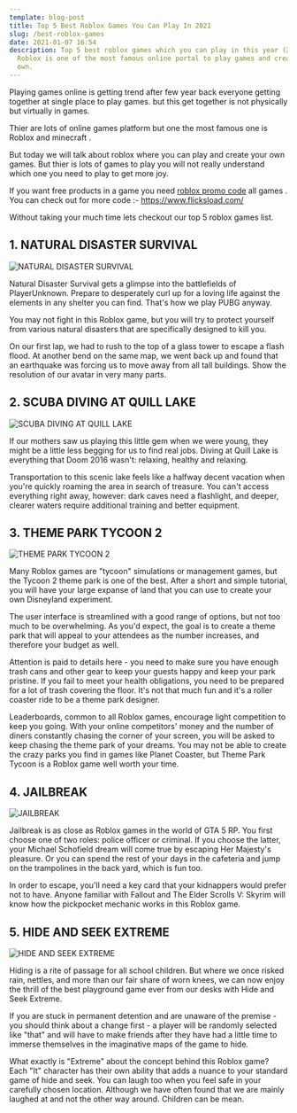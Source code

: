 ```yaml
---
template: blog-post
title: Top 5 Best Roblox Games You Can Play In 2021
slug: /best-roblox-games
date: 2021-01-07 16:54
description: Top 5 best roblox games which you can play in this year (2021) ,
  Roblox is one of the most famous online portal to play games and create your
  own.
---
```

Playing games online is getting trend after few year back everyone getting together at single place to play games. but this get together is not physically but virtually in games.

Thier are lots of online games platform but one the most famous one is Roblox and minecraft .

But today we will talk about roblox where you can play and create your own games. But thier is lots of games to play you will not really understand which one you need to play to get more joy.

If you want free products in a game you need [roblox promo code](https://www.flicksload.com/roblox-redeem-code-robux/) all games . You can check out for more code :- <https://www.flicksload.com/>

Without taking your much time lets checkout our top 5 roblox games list.



## 1. NATURAL DISASTER SURVIVAL

![NATURAL DISASTER SURVIVAL](/assets/natural-disaster-survival.jpg "NATURAL DISASTER SURVIVAL")

Natural Disaster Survival gets a glimpse into the battlefields of PlayerUnknown. Prepare to desperately curl up for a loving life against the elements in any shelter you can find. That's how we play PUBG anyway.

You may not fight in this Roblox game, but you will try to protect yourself from various natural disasters that are specifically designed to kill you.

On our first lap, we had to rush to the top of a glass tower to escape a flash flood. At another bend on the same map, we went back up and found that an earthquake was forcing us to move away from all tall buildings. Show the resolution of our avatar in very many parts.



## **2. SCUBA DIVING AT QUILL LAKE**

![SCUBA DIVING AT QUILL LAKE](/assets/scuba-diving-at-quill-lake-roblox-game.jpg "SCUBA DIVING AT QUILL LAKE")

If our mothers saw us playing this little gem when we were young, they might be a little less begging for us to find real jobs. Diving at Quill Lake is everything that Doom 2016 wasn't: relaxing, healthy and relaxing.

Transportation to this scenic lake feels like a halfway decent vacation when you're quickly roaming the area in search of treasure. You can't access everything right away, however: dark caves need a flashlight, and deeper, clearer waters require additional training and better equipment.



## **3. THEME PARK TYCOON 2**

![THEME PARK TYCOON 2](/assets/theme-park-tycoon-2.jpg "THEME PARK TYCOON 2")

Many Roblox games are "tycoon" simulations or management games, but the Tycoon 2 theme park is one of the best. After a short and simple tutorial, you will have your large expanse of land that you can use to create your own Disneyland experiment.

The user interface is streamlined with a good range of options, but not too much to be overwhelming. As you'd expect, the goal is to create a theme park that will appeal to your attendees as the number increases, and therefore your budget as well.

Attention is paid to details here - you need to make sure you have enough trash cans and other gear to keep your guests happy and keep your park pristine. If you fail to meet your health obligations, you need to be prepared for a lot of trash covering the floor. It's not that much fun and it's a roller coaster ride to be a theme park designer.

Leaderboards, common to all Roblox games, encourage light competition to keep you going. With your online competitors' money and the number of diners constantly chasing the corner of your screen, you will be asked to keep chasing the theme park of your dreams. You may not be able to create the crazy parks you find in games like Planet Coaster, but Theme Park Tycoon is a Roblox game well worth your time.

## **4. JAILBREAK**

![JAILBREAK](/assets/jailbreak-2021.jpg "JAILBREAK")

Jailbreak is as close as Roblox games in the world of GTA 5 RP. You first choose one of two roles: police officer or criminal. If you choose the latter, your Michael Schofield dream will come true by escaping Her Majesty's pleasure. Or you can spend the rest of your days in the cafeteria and jump on the trampolines in the back yard, which is fun too.

In order to escape, you'll need a key card that your kidnappers would prefer not to have. Anyone familiar with Fallout and The Elder Scrolls V: Skyrim will know how the pickpocket mechanic works in this Roblox game.

## **5. HIDE AND SEEK EXTREME**

![HIDE AND SEEK EXTREME](/assets/hide-and-seek-extreme.jpg "HIDE AND SEEK EXTREME")

Hiding is a rite of passage for all school children. But where we once risked rain, nettles, and more than our fair share of worn knees, we can now enjoy the thrill of the best playground game ever from our desks with Hide and Seek Extreme.

If you are stuck in permanent detention and are unaware of the premise - you should think about a change first - a player will be randomly selected like "that" and will have to make friends after they have had a little time to immerse themselves in the imaginative maps of the game to hide.

What exactly is "Extreme" about the concept behind this Roblox game? Each "It" character has their own ability that adds a nuance to your standard game of hide and seek. You can laugh too when you feel safe in your carefully chosen location. Although we have often found that we are mainly laughed at and not the other way around. Children can be mean.